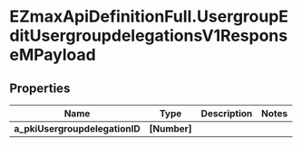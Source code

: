 # EZmaxApiDefinitionFull.UsergroupEditUsergroupdelegationsV1ResponseMPayload

## Properties

Name | Type | Description | Notes
------------ | ------------- | ------------- | -------------
**a_pkiUsergroupdelegationID** | **[Number]** |  | 


